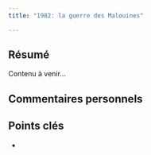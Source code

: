 ```yaml
---
title: "1982: la guerre des Malouines"

---
```


## Résumé
Contenu à venir…

## Commentaires personnels

## Points clés
- 
